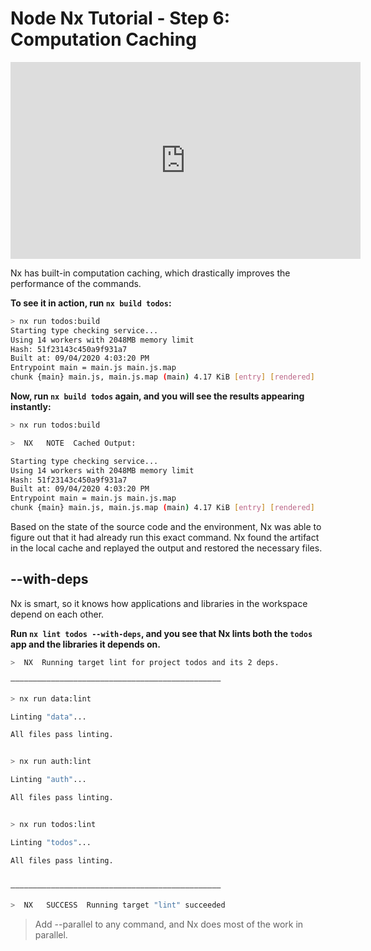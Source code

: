 # Node Nx Tutorial - Step 6: Computation Caching

<iframe loading="lazy" width="560" height="315" src="https://www.youtube.com/embed/gXChzhI1Qpg" frameborder="0" allow="accelerometer; autoplay; encrypted-media; gyroscope; picture-in-picture; fullscreen"></iframe>

Nx has built-in computation caching, which drastically improves the performance of the commands.

**To see it in action, run `nx build todos`:**

```bash
> nx run todos:build
Starting type checking service...
Using 14 workers with 2048MB memory limit
Hash: 51f23143c450a9f931a7
Built at: 09/04/2020 4:03:20 PM
Entrypoint main = main.js main.js.map
chunk {main} main.js, main.js.map (main) 4.17 KiB [entry] [rendered]
```

**Now, run `nx build todos` again, and you will see the results appearing instantly:**

```bash
> nx run todos:build

>  NX   NOTE  Cached Output:

Starting type checking service...
Using 14 workers with 2048MB memory limit
Hash: 51f23143c450a9f931a7
Built at: 09/04/2020 4:03:20 PM
Entrypoint main = main.js main.js.map
chunk {main} main.js, main.js.map (main) 4.17 KiB [entry] [rendered]
```

Based on the state of the source code and the environment, Nx was able to figure out that it had already run this exact command. Nx found the artifact in the local cache and replayed the output and restored the necessary files.

## --with-deps

Nx is smart, so it knows how applications and libraries in the workspace depend on each other.

**Run `nx lint todos --with-deps`, and you see that Nx lints both the `todos` app and the libraries it depends on.**

```bash
>  NX  Running target lint for project todos and its 2 deps.

———————————————————————————————————————————————

> nx run data:lint

Linting "data"...

All files pass linting.


> nx run auth:lint

Linting "auth"...

All files pass linting.


> nx run todos:lint

Linting "todos"...

All files pass linting.


———————————————————————————————————————————————

>  NX   SUCCESS  Running target "lint" succeeded
```

> Add --parallel to any command, and Nx does most of the work in parallel.
